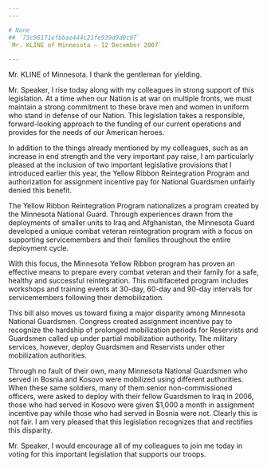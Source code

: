 ```yaml
---
---

# None
## `73c98171efbbae444c21fe939d9d0c97`
`Mr. KLINE of Minnesota — 12 December 2007`

---
```



Mr. KLINE of Minnesota. I thank the gentleman for yielding.

Mr. Speaker, I rise today along with my colleagues in strong support 
of this legislation. At a time when our Nation is at war on multiple 
fronts, we must maintain a strong commitment to these brave men and 
women in uniform who stand in defense of our Nation. This legislation 
takes a responsible, forward-looking approach to the funding of our 
current operations and provides for the needs of our American heroes.

In addition to the things already mentioned by my colleagues, such as 
an increase in end strength and the very important pay raise, I am 
particularly pleased at the inclusion of two important legislative 
provisions that I introduced earlier this year, the Yellow Ribbon 
Reintegration Program and authorization for assignment incentive pay 
for National Guardsmen unfairly denied this benefit.

The Yellow Ribbon Reintegration Program nationalizes a program 
created by the Minnesota National Guard. Through experiences drawn from 
the deployments of smaller units to Iraq and Afghanistan, the Minnesota 
Guard developed a unique combat veteran reintegration program with a 
focus on supporting servicemembers and their families throughout the 
entire deployment cycle.

With this focus, the Minnesota Yellow Ribbon program has proven an 
effective means to prepare every combat veteran and their family for a 
safe, healthy and successful reintegration. This multifaceted program 
includes workshops and training events at 30-day, 60-day and 90-day 
intervals for servicemembers following their demobilization.

This bill also moves us toward fixing a major disparity among 
Minnesota National Guardsmen. Congress created assignment incentive pay 
to recognize the hardship of prolonged mobilization periods for 
Reservists and Guardsmen called up under partial mobilization 
authority. The military services, however, deploy Guardsmen and 
Reservists under other mobilization authorities.



Through no fault of their own, many Minnesota National Guardsmen who 
served in Bosnia and Kosovo were mobilized using different authorities. 
When these same soldiers, many of them senior non-commissioned 
officers, were asked to deploy with their fellow Guardsmen to Iraq in 
2006, those who had served in Kosovo were given $1,000 a month in 
assignment incentive pay while those who had served in Bosnia were not. 
Clearly this is not fair. I am very pleased that this legislation 
recognizes that and rectifies this disparity.

Mr. Speaker, I would encourage all of my colleagues to join me today 
in voting for this important legislation that supports our troops.